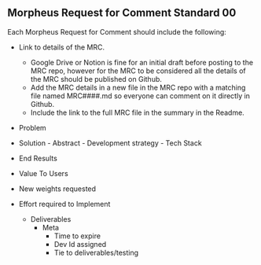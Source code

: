 ## Morpheus Request for Comment Standard 00

Each Morpheus Request for Comment should include the following:	

- Link to details of the MRC.
	- Google Drive or Notion is fine for an initial draft before posting to the MRC repo, however for the MRC to be considered all the details of the MRC should be published on Github.
	- Add the MRC details in a new file in the MRC repo with a matching file named MRC####.md so everyone can comment on it directly in Github.
	- Include the link to the full MRC file in the summary in the Readme. 

- Problem
- Solution
		- Abstract
		- Development strategy
		- Tech Stack

- End Results

- Value To Users

- New weights requested
	
- Effort required to Implement
  - Deliverables
	- Meta
		- Time to expire
		- Dev Id assigned
		- Tie to deliverables/testing
